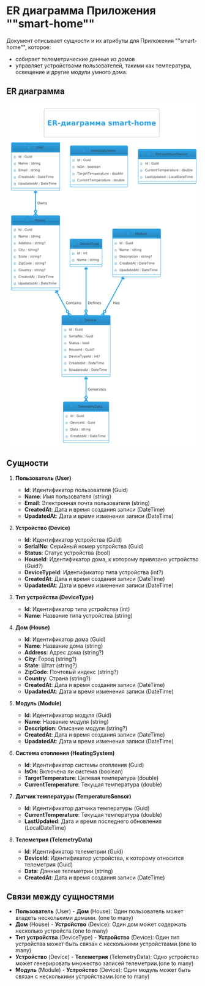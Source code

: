 # ER диаграмма Приложения ""smart-home""

Документ описывает сущности и их атрибуты для Приложения ""smart-home"", которое:

* собирает телеметрические данные из домов 
* управляет устройствами пользователей, такими как температура, освещение и другие модули умного дома.

## ER диаграмма

![Компоненты](puml/png/er_diagram.png)

## Сущности

1. **Пользователь (User)**
    - **Id**: Идентификатор пользователя (Guid)
    - **Name**: Имя пользователя (string)
    - **Email**: Электронная почта пользователя (string)
    - **CreatedAt**: Дата и время создания записи (DateTime)
    - **UpadatedAt**: Дата и время изменения записи (DateTime)

2. **Устройство (Device)**
    - **Id**: Идентификатор устройства (Guid)
    - **SerialNo**: Серийный номер устройства (Guid)
    - **Status**: Статус устройства (bool)
    - **HouseId**: Идентификатор дома, к которому привязано устройство (Guid?)
    - **DeviceTypeId**: Идентификатор типа устройства (int?)
    - **CreatedAt**: Дата и время создания записи (DateTime)
    - **UpadatedAt**: Дата и время изменения записи (DateTime)

3. **Тип устройства (DeviceType)**
    - **Id**: Идентификатор типа устройства (int)
    - **Name**: Название типа устройства (string)

4. **Дом (House)**
    - **Id**: Идентификатор дома (Guid)
    - **Name**: Название дома (string)
    - **Address**: Адрес дома (string?)
    - **City**: Город (string?)
    - **State**: Штат (string?)
    - **ZipCode**: Почтовый индекс (string?)
    - **Country**: Страна (string?)    
    - **CreatedAt**: Дата и время создания записи (DateTime)
    - **UpadatedAt**: Дата и время изменения записи (DateTime)

5. **Модуль (Module)**
    - **Id**: Идентификатор модуля (Guid)
    - **Name**: Название модуля (string)
    - **Description**: Описание модуля (string?)
    - **CreatedAt**: Дата и время создания записи (DateTime)
    - **UpadatedAt**: Дата и время изменения записи (DateTime)

6. **Система отопления (HeatingSystem)**
    - **Id**: Идентификатор системы отопления (Guid)
    - **IsOn**: Включена ли система (boolean)
    - **TargetTemperature**: Целевая температура (double)
    - **CurrentTemperature**: Текущая температура (double)

7. **Датчик температуры (TemperatureSensor)**
    - **Id**: Идентификатор датчика температуры (Guid)
    - **CurrentTemperature**: Текущая температура (double)
    - **LastUpdated**: Дата и время последнего обновления (LocalDateTime)

8. **Телеметрия (TelemetryData)**
    - **Id**: Идентификатор телеметрии (Guid)
    - **DeviceId**: Идентификатор устройства, к которому относится телеметрия (Guid)
    - **Data**: Данные телеметрии (string)
    - **CreatedAt**: Дата и время создания записи (DateTime) 

## Связи между сущностями

- **Пользователь** (User) - **Дом** (House): Один пользователь может владеть несколькими домами. (one to many)
- **Дом** (House) - **Устройство** (Device): Один дом может содержать несколько устройств.(one to many)
- **Тип устройства** (DeviceType) - **Устройство** (Device): Один тип устройства может быть связан с несколькими устройствами.(one to many)
- **Устройство** (Device) - **Телеметрия** (TelemetryData): Одно устройство может генерировать множество записей телеметрии.(one to many)
- **Модуль** (Module) - **Устройство** (Device): Один модуль может быть связан с несколькими устройствами.(one to many)
